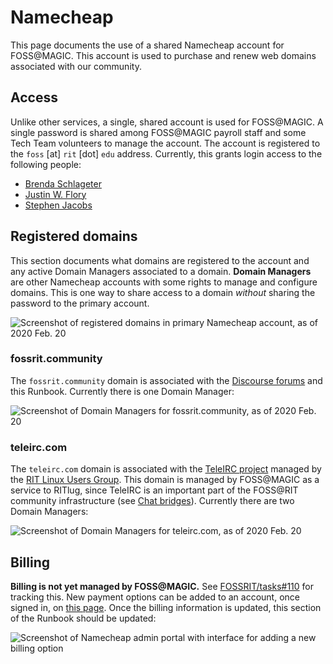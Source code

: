 Namecheap
=========

This page documents the use of a shared Namecheap account for FOSS@MAGIC.
This account is used to purchase and renew web domains associated with our community.


## Access

Unlike other services, a single, shared account is used for FOSS@MAGIC.
A single password is shared among FOSS@MAGIC payroll staff and some Tech Team volunteers to manage the account.
The account is registered to the `foss` [at] `rit` [dot] `edu` address.
Currently, this grants login access to the following people:

* [Brenda Schlageter](https://www.rit.edu/directory/bljbka-brenda-schlageter)
* [Justin W. Flory](https://justinwflory.com)
* [Stephen Jacobs](https://www.rit.edu/computing/directory/sxjics-stephen-jacobs)


## Registered domains

This section documents what domains are registered to the account and any active Domain Managers associated to a domain.
**Domain Managers** are other Namecheap accounts with some rights to manage and configure domains.
This is one way to share access to a domain _without_ sharing the password to the primary account.

![Screenshot of registered domains in primary Namecheap account, as of 2020 Feb. 20](/_static/infra/namecheap-registered-domains.png)

### fossrit.community

The `fossrit.community` domain is associated with the [Discourse forums](discourse) and this Runbook.
Currently there is one Domain Manager:

![Screenshot of Domain Managers for fossrit.community, as of 2020 Feb. 20](/_static/infra/namecheap-fossrit-community-managers.png)

### teleirc.com

The `teleirc.com` domain is associated with the [TeleIRC project](https://github.com/RITlug/teleirc) managed by the [RIT Linux Users Group](https://ritlug.com).
This domain is managed by FOSS@MAGIC as a service to RITlug, since TeleIRC is an important part of the FOSS@RIT community infrastructure (see [Chat bridges](bridges)).
Currently there are two Domain Managers:

![Screenshot of Domain Managers for teleirc.com, as of 2020 Feb. 20](/_static/infra/namecheap-teleirc-com-managers.png)


## Billing

**Billing is not yet managed by FOSS@MAGIC.**
See [FOSSRIT/tasks#110](https://github.com/FOSSRIT/tasks/issues/110) for tracking this.
New payment options can be added to an account, once signed in, on [this page](https://ap.www.namecheap.com/profile/billing/PaymentCards/AppPayments/Add).
Once the billing information is updated, this section of the Runbook should be updated:

![Screenshot of Namecheap admin portal with interface for adding a new billing option](/_static/infra/tmp-namecheap-billing.png)
